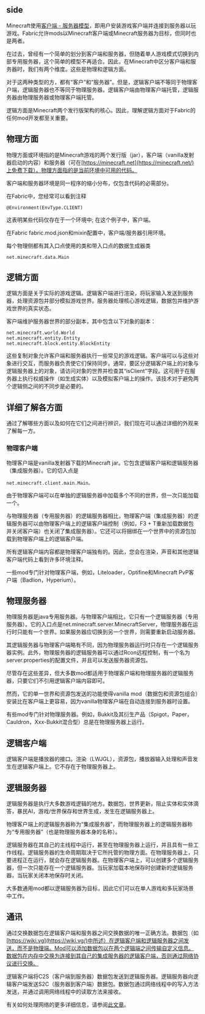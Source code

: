 ## side
Minecraft使用[客户端 - 服务器模型](https://en.wikipedia.org/wiki/Client%E2%80%93server_model)，即用户安装游戏客户端并连接到服务器以玩游戏。Fabric允许mods以Minecraft客户端或Minecraft服务器为目标，但同时也是两者。

在过去，曾经有一个简单的划分到客户端和服务器，但随着单人游戏模式切换到内部专用服务器，这个简单的模型不再适合。因此，在Minecraft中区分客户端和服务器时，我们有两个维度。这些是物理和逻辑方面。

对于这两种类型的方，都有“客户”和“服务器”。但是，逻辑客户端不等同于物理客户端，逻辑服务器也不等同于物理服务器。逻辑客户端由物理客户端托管，逻辑服务器由物理服务器或物理客户端托管。

逻辑方面是Minecraft两个发行版架构的核心。因此，理解逻辑方面对于Fabric的任何mod开发都至关重要。

## 物理方面

物理方面或环境指的是Minecraft游戏的两个发行版（jar），客户端（vanilla发射器启动的内容）和服务器（可在[https://minecraft.net](https://minecraft.net/)上免费下载）。物理方面指的是当前环境中可用的代码。

客户端和服务器环境是同一程序的缩小分布，仅包含代码的必需部分。

在Fabric中，您经常可以看到注释
``` key
@Environment(EnvType.CLIENT)
```
这表明某些代码仅存在于一个环境中; 在这个例子中，客户端。

在Fabric fabric.mod.json和mixin配置中，客户端/服务器引用环境。

每个物理侧都有其入口点使用的类和带入口点的数据生成器类
``` key
net.minecraft.data.Main
```

## 逻辑方面
逻辑方面是关于实际的游戏逻辑。逻辑客户端进行渲染，将玩家输入发送到服务器，处理资源包并部分模拟游戏世界。服务器处理核心游戏逻辑，数据包并维护游戏世界的真实状态。

客户端维护服务器世界的部分副本，其中包含以下对象的副本：
``` key
net.minecraft.world.World 
net.minecraft.entity.Entity 
net.minecraft.block.entity.BlockEntity
```
这些复制对象允许客户端和服务器执行一些常见的游戏逻辑。客户端可以与这些对象进行交互，而服务器负责使它们保持同步。通常，要区分逻辑客户端上的对象与逻辑服务器上的对象，请访问对象的世界并检查其“isClient”字段。这可用于在服务器上执行权威操作（如生成实体）以及模拟客户端上的操作。该技术对于避免两个逻辑侧之间的不同步是必要的。
## 详细了解各方面
通过了解哪些方面以及如何在它们之间进行辨识，我们现在可以通过详细的外观来了解每一方。

### 物理客户端
物理客户端是vanilla发射器下载的Minecraft jar。它包含逻辑客户端和逻辑服务器（集成服务器）。它的切入点是
``` key
net.minecraft.client.main.Main。
```

由于物理客户端可以在单独的逻辑服务器中加载多个不同的世界，但一次只能加载一个。

与物理服务器（专用服务器）的逻辑服务器相比，物理客户端（集成服务器）的逻辑服务器可以由物理客户端上的逻辑客户端控制（例如，F3 + T重新加载数据包并关闭客户端）也关闭了集成服务器）。它还可以将捆绑在一个世界中的资源包加载到物理客户端上的逻辑客户端。

所有逻辑客户端内容都是物理客户端独有的。因此，您会在渲染，声音和其他逻辑客户端代码上看到许多环境注释。

一些mod专门针对物理客户端，例如，Liteloader，Optifine和Minecraft PvP客户端（Badlion，Hyperium）。

## 物理服务器
物理服务器是java专用服务器。与物理客户端相比，它只有一个逻辑服务器（专用服务器）。它的入口点是net.minecraft.server.MinecraftServer，物理服务器在运行时只能有一个世界。如果服务器应切换到另一个世界，则需要重新启动服务器。

其逻辑服务器与物理客户端略有不同，因为物理服务器运行时只存在一个逻辑服务器实例。此外，物理服务器的逻辑服务器可以通过Rcon远程控制，有一个名为server.properties的配置文件，并且可以发送服务器资源包。

尽管存在这些差异，但大多数mod都适用于物理客户端和物理服务器的逻辑服务器，只要它们不引用逻辑客户端内容即可。

然而，它的单一世界和资源包发送的功能使得vanilla mod（数据包和资源包组合）安装比在客户端上更容易，因为vanilla物理客户端在自动连接到服务器时设置。

有些mod专门针对物理服务器。例如，Bukkit及其衍生产品（Spigot，Paper，Cauldron，Xxx-Bukkit混合型）总是在物理服务器上运行。

## 逻辑客户端
逻辑客户端是播放器的接口。渲染（LWJGL），资源包，播放器输入处理和声音发生在逻辑客户端上。它不存在于物理服务器上。

## 逻辑服务器
逻辑服务器是执行大多数游戏逻辑的地方。数据包，世界更新，阻止实体和实体滴答，暴民AI，游戏/世界保存和世界生成，发生在逻辑服务器上。

物理客户端上的逻辑服务器称为“集成服务器”，而物理服务器上的逻辑服务器称为“专用服务器”（也是物理服务器本身的名称）。

逻辑服务器在其自己的主线程中运行，甚至在物理服务器上运行，并且具有一些工作线程。逻辑服务器的生命周期取决于它所托管的物理方面。在物理服务器上，只要进程正在运行，就会存在逻辑服务器。在物理客户端上，可以创建多个逻辑服务器，但一次只能存在一个逻辑服务器。当玩家加载本地保存时创建新的逻辑服务器，当玩家关闭本地保存时关闭。

大多数通用mod都以逻辑服务器为目标，因此它们可以在单人游戏和多玩家场景中工作。

## 通讯
通过交换数据包在逻辑客户端和服务器之间交换数据的唯一正确方法。数据包（如[https://wiki.vg](https://wiki.vg/)中所述）在逻辑客户端和逻辑服务器之间发送，而不是物理端。Mod可以添加数据包以在两个逻辑端之间传输自定义信息。数据包在内存中交换为连接到其自己的集成服务器的逻辑客户端，否则通过网络协议进行交换。

逻辑客户端将C2S（客户端到服务器）数据包发送到逻辑服务器。逻辑服务器向逻辑客户端发送S2C（服务器到客户端）数据包。数据包通过网络线程中的写入方法发送，并通过调用网络线程中的读取方法来接收。

有关如何处理网络的更多详细信息，请参阅[此文章](https://fabricmc.net/wiki/tutorial:networking)。